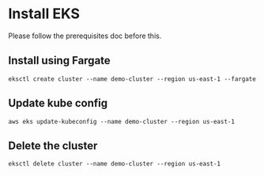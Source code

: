 # Install EKS

Please follow the prerequisites doc before this.

## Install using Fargate

```
eksctl create cluster --name demo-cluster --region us-east-1 --fargate
```

## Update kube config

```
aws eks update-kubeconfig --name demo-cluster --region us-east-1
```

## Delete the cluster

```
eksctl delete cluster --name demo-cluster --region us-east-1
```



